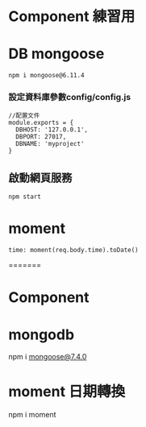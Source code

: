 # Component 練習用

# DB  mongoose

```
npm i mongoose@6.11.4

```

### 設定資料庫參數config/config.js

```
//配置文件
module.exports = {
  DBHOST: '127.0.0.1',
  DBPORT: 27017,
  DBNAME: 'myproject'
}
```

## 啟動網頁服務

```
npm start
```





# moment

```
time: moment(req.body.time).toDate()
```

=======
# Component
# mongodb 
npm i mongoose@7.4.0
# moment 日期轉換
npm i moment



